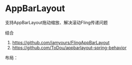 # AppBarLayout
支持AppBarLayout拖动缩放、解决滚动Fling传递问题

结合
1. https://github.com/iamyours/FlingAppBarLayout
2. https://github.com/ToDou/appbarlayout-spring-behavior

布局：
